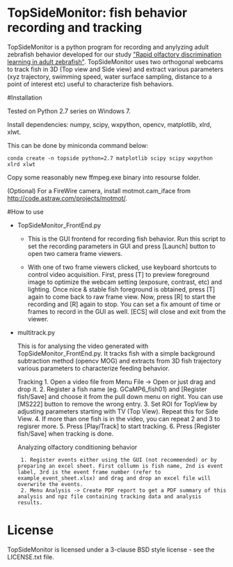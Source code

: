 TopSideMonitor: fish behavior recording and tracking
====================================================

TopSideMonitor is a python program for recording and anylyzing adult zebrafish behavior developed for our study ["Rapid olfactory discrimination learning in adult zebrafish"](https://www.biorxiv.org/content/early/2018/05/04/314849). TopSideMonitor uses two orthogonal webcams to track fish in 3D (Top view and Side view) and extract various parameters (xyz trajectory, swimming speed, water surface sampling, distance to a point of interest etc) useful to characterize fish behaviors.

#Installation

Tested on Python 2.7 series on Windows 7. 

Install dependencies: numpy, scipy, wxpython, opencv, matplotlib, xlrd, xlwt.

This can be done by miniconda command below:

```conda create -n topside python=2.7 matplotlib scipy scipy wxpython xlrd xlwt```

Copy some reasonably new ffmpeg.exe binary into resourse folder.

(Optional)
For a FireWire camera, install motmot.cam_iface from http://code.astraw.com/projects/motmot/.




#How to use

* TopSideMonitor_FrontEnd.py

  - This is the GUI frontend for recording fish behavior. Run this script to set the recording parameters in GUI and press [Launch] button to open two camera frame viewers.
   
  - With one of two frame viewers clicked, use keyboard shortcuts to control video acquisition. First, press [T] to preview foreground image to optimize the webcam setting (exposure, contrast, etc) and lighting. Once nice & stable fish foreground is obtained, press [T] again to come back to raw frame view. Now, press [R] to start the recording and [R] again to stop. You can set a fix amount of time or frames to record in the GUI as well. [ECS] will close and exit from the viewer.


* multitrack.py

   This is for analysing the video generated with TopSideMonitor_FrontEnd.py. It tracks fish with a simple background subtraction method (opencv MOG) and extracts from 3D fish trajectory various parameters to characterize feeding behavior.
     
     Tracking
       1. Open a video file from Menu File -> Open or just drag and drop it.
       2. Register a fish name (eg. GCaMP6_fish01) and [Register fish/Save] and choose it from the pull down menu on right. You can use [MS222] button to remove the wrong entry.
       3. Set ROI for TopView by adjusting parameters starting with TV (Top View). Repeat this for Side View.
       4. If more than one fish is in the video, you can repeat 2 and 3 to regisrer more.
       5. Press [Play/Track] to start tracking.
       6. Press [Register fish/Save] when tracking is done.

    Analyzing olfactory conditioning behavior

       1. Register events either using the GUI (not recommended) or by preparing an excel sheet. First collumn is fish name, 2nd is event label, 3rd is the event frame number (refer to example_event_sheet.xlsx) and drag and drop an excel file will overwrite the events.
       2. Menu Analysis -> Create PDF report to get a PDF summary of this analysis and npz file containing tracking data and analysis results.


License
=======

TopSideMonitor is licensed under a 3-clause BSD style license - see the LICENSE.txt file.
